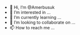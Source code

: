 - 👋 Hi, I’m @Amerbusuk
- 👀 I’m interested in ...
- 🌱 I’m currently learning ...
- 💞️ I’m looking to collaborate on ...
- 📫 How to reach me ...

<!---
Amerbusuk/Amerbusuk is a ✨ special ✨ repository because its `README.md` (this file) appears on your GitHub profile.
You can click the Preview link to take a look at your changes.
--->

